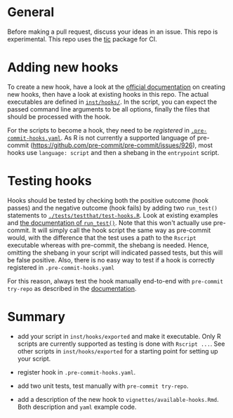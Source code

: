# General

Before making a pull request, discuss your ideas in an issue. This repo is
experimental.
This repo uses the [tic](https://github.com/ropenscilabs/tic) package for CI.

# Adding new hooks

To create a new hook, have a look at the [official
documentation](https://pre-commit.com/#new-hooks) on creating new hooks, then have a look
at existing hooks in this repo. The actual executables are defined in [`inst/hooks/`](https://github.com/lorenzwalthert/precommit/tree/main/inst/hooks). In
the script, you can expect the passed command line arguments to be all options, 
finally the files that should be processed with the hook.

For the scripts to become a hook, they need to be *registered* in
[`.pre-commit-hooks.yaml`](https://github.com/lorenzwalthert/precommit/blob/main/.pre-commit-hooks.yaml). As R is not currently a supported language of
pre-commit (https://github.com/pre-commit/pre-commit/issues/926), most hooks use
`language: script` and then a shebang in the `entrypoint` script.

# Testing hooks

Hooks should be tested by checking both the positive outcome (hook passes) and
the negative outcome (hook fails) by adding two `run_test()` statements to
[`./tests/testthat/test-hooks.R`](https://github.com/lorenzwalthert/precommit/blob/main/tests/testthat/test-hooks.R). Look at existing examples and [the documentation
of `run_test()`](https://lorenzwalthert.github.io/precommit/reference/run_test.html). Note that this won't actually use pre-commit. It will simply
call the hook script the same way as pre-commit would, with the difference that
the test uses a path to the `Rscript` executable whereas with pre-commit, the 
shebang is needed. Hence, omitting the shebang in your script will indicated 
passed tests, but this will be false positive. Also, there is no easy way to 
test if a hook is correctly registered in `.pre-commit-hooks.yaml`

For this reason, always test the hook manually end-to-end with 
`pre-commit try-repo` as described in the 
[documentation](https://pre-commit.com/#pre-commit-try-repo).

# Summary

- add your script in `inst/hooks/exported` and make it executable. Only R scripts are currently supported as testing is done with `Rscript ...`. See other scripts in `inst/hooks/exported` for a starting point for setting up your script.

- register hook in `.pre-commit-hooks.yaml`.

- add two unit tests, test manually with `pre-commit try-repo`.

- add a description of the new hook to `vignettes/available-hooks.Rmd`. Both description and
  `yaml` example code.
